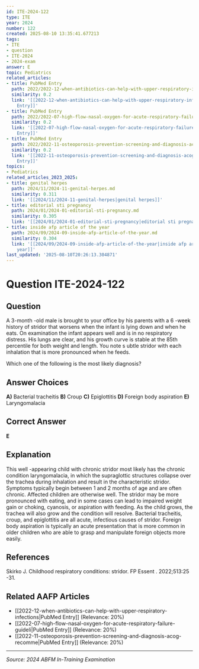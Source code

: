 ```yaml
---
id: ITE-2024-122
type: ITE
year: 2024
number: 122
created: 2025-08-10 13:35:41.677213
tags:
- ITE
- question
- ITE-2024
- 2024-exam
answer: E
topic: Pediatrics
related_articles:
- title: PubMed Entry
  path: 2022/2022-12-when-antibiotics-can-help-with-upper-respiratory-infections.md
  similarity: 0.2
  link: '[[2022-12-when-antibiotics-can-help-with-upper-respiratory-infections|PubMed
    Entry]]'
- title: PubMed Entry
  path: 2022/2022-07-high-flow-nasal-oxygen-for-acute-respiratory-failure-guideli.md
  similarity: 0.2
  link: '[[2022-07-high-flow-nasal-oxygen-for-acute-respiratory-failure-guideli|PubMed
    Entry]]'
- title: PubMed Entry
  path: 2022/2022-11-osteoporosis-prevention-screening-and-diagnosis-acog-recomme.md
  similarity: 0.2
  link: '[[2022-11-osteoporosis-prevention-screening-and-diagnosis-acog-recomme|PubMed
    Entry]]'
topics:
- Pediatrics
related_articles_2023_2025:
- title: genital herpes
  path: 2024/11/2024-11-genital-herpes.md
  similarity: 0.311
  link: '[[2024/11/2024-11-genital-herpes|genital herpes]]'
- title: editorial sti pregnancy
  path: 2024/01/2024-01-editorial-sti-pregnancy.md
  similarity: 0.305
  link: '[[2024/01/2024-01-editorial-sti-pregnancy|editorial sti pregnancy]]'
- title: inside afp article of the year
  path: 2024/09/2024-09-inside-afp-article-of-the-year.md
  similarity: 0.304
  link: '[[2024/09/2024-09-inside-afp-article-of-the-year|inside afp article of the
    year]]'
last_updated: '2025-08-10T20:26:13.304871'
---
```


# Question ITE-2024-122

## Question
A 3-month -old male is brought to your office by his parents with a 6 -week history of stridor that 
worsens when the infant is lying down and when he eats. On examination the infant appears well and 
is in no respiratory distress. His lungs are clear, and his growth curve is stable at the 85th percentile 
for both weight and length. You note s ubtle stridor with each inhalation that is more pronounced 
when he feeds.  
 
Which one of the following is the most likely diagnosis?

## Answer Choices
**A)** Bacterial tracheitis
**B)** Croup
**C)** Epiglottitis
**D)** Foreign body aspiration
**E)** Laryngomalacia

## Correct Answer
**E**

## Explanation
This well -appearing child with chronic stridor most likely has the chronic condition laryngomalacia, in which the supraglottic structures collapse over the trachea during inhalation and result in the characteristic stridor. Symptoms typically begin between 1 and 2 months of age and are often chronic. Affected children are otherwise well. The stridor may be more pronounced with eating, and in some cases can lead to impaired weight gain or choking, cyanosis, or aspiration with feeding. As the child grows, the trachea will also grow and the condition will resolve. Bacterial tracheitis, croup, and epiglottitis are all acute, infectious causes of stridor. Foreign body aspiration is typically an acute presentation that is more common in older children who are able to grasp and manipulate foreign objects more easily.

## References
Skirko J. Childhood respiratory conditions: stridor. FP Essent . 2022;513:25 -31.

## Related AAFP Articles
- [[2022-12-when-antibiotics-can-help-with-upper-respiratory-infections|PubMed Entry]] (Relevance: 20%)
- [[2022-07-high-flow-nasal-oxygen-for-acute-respiratory-failure-guideli|PubMed Entry]] (Relevance: 20%)
- [[2022-11-osteoporosis-prevention-screening-and-diagnosis-acog-recomme|PubMed Entry]] (Relevance: 20%)

---
*Source: 2024 ABFM In-Training Examination*